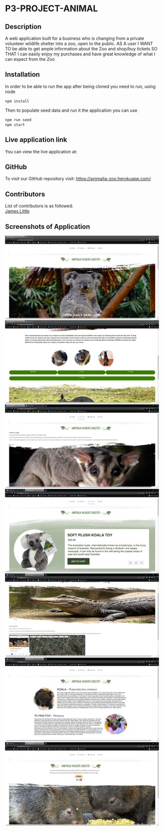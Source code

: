 # P3-PROJECT-ANIMAL
## Description
A web application built for a business who is changing from a private volunteer wildlife shelter into a zoo, open to the public.
AS A user
I WANT TO be able to get ample information about the Zoo and shop/buy tickets 
SO THAT I can easily enjoy my purchases and have great knowledge of what I can expect from the Zoo

## Installation
In order to be able to run the app after being cloned you need to run, using node
```
npm install
```
Then to populate seed data and run it the application you can use
```
npm run seed
npm start
```

## Live application link
You can view the live application at: 
 
## GitHub
To visit our GitHub repository visit: https://animalia-zoo.herokuapp.com/

## Contributors

List of contributors is as followed:<br /> 
[James Little](https://github.com/Jamlit37)

## Screenshots of Application
![screenshot-1](./assets/readme-imgs/screenshot-1.png)
![screenshot-2](./assets/readme-imgs/screenshot-2.png)
![screenshot-3](./assets/readme-imgs/screenshot-3.png)
![screenshot-4](./assets/readme-imgs/screenshot-4.png)
![screenshot-5](./assets/readme-imgs/screenshot-5.png)
![screenshot-6](./assets/readme-imgs/screenshot-6.png)
![screenshot-7](./assets/readme-imgs/screenshot-7.png)
